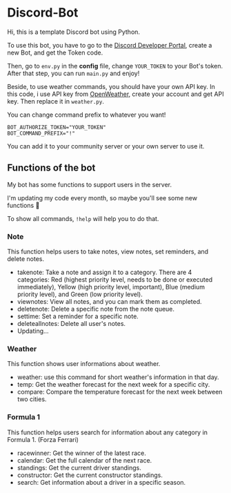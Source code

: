 # Discord-Bot

Hi, this is a template Discord bot using Python.

To use this bot, you have to go to the [Discord Developer Portal](https://discord.com/developers/applications), create a new Bot, and get the Token code.

Then, go to `env.py` in the **config** file, change `YOUR_TOKEN` to your Bot's token. After that step, you can run `main.py` and enjoy!

Beside, to use weather commands, you should have your own API key.
In this code, i use API key from [OpenWeather](https://openweathermap.org/), create your account and get API key. Then replace it in `weather.py`.

You can change command prefix to whatever you want!
```
BOT_AUTHORIZE_TOKEN="YOUR_TOKEN"
BOT_COMMAND_PREFIX="!"
```

You can add it to your community server or your own server to use it.

## Functions of the bot

My bot has some functions to support users in the server.

I'm updating my code every month, so maybe you'll see some new functions 🤔

To show all commands, `!help` will help you to do that.

### Note

This function helps users to take notes, view notes, set reminders, and delete notes.
+ takenote: Take a note and assign it to a category. There are 4 categories: Red (highest priority level, needs to be done or executed immediately), Yellow (high priority level, important), Blue (medium priority level), and Green (low priority level).
+ viewnotes: View all notes, and you can mark them as completed.
+ deletenote: Delete a specific note from the note queue.
+ settime: Set a reminder for a specific note.
+ deleteallnotes: Delete all user's notes.
+ Updating...

### Weather
This function shows user informations about weather.
+ weather: use this command for short weather's information in that day.
+ temp: Get the weather forecast for the next week for a specific city.
+ compare: Compare the temperature forecast for the next week between two cities.

### Formula 1

This function helps users search for information about any category in Formula 1. (Forza Ferrari)
+ racewinner: Get the winner of the latest race.
+ calendar: Get the full calendar of the next race.
+ standings: Get the current driver standings.
+ constructor: Get the current constructor standings.
+ search: Get information about a driver in a specific season.
